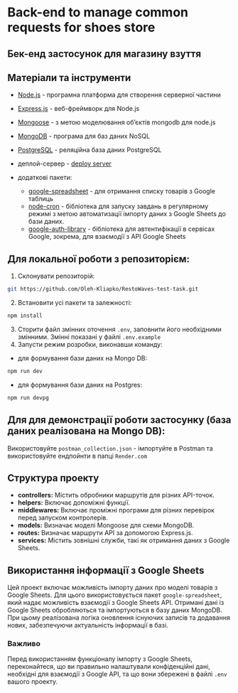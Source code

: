 # Back-end to manage common requests for shoes store

## Бек-енд застосунок для магазину взуття

## Матеріали та інструменти

- [Node.js](https://nodejs.org/en) - програмна платформа для створення серверної
  частини
- [Express.js](https://expressjs.com/ru/) - веб-фреймворк для Node.js
- [Mongoose](https://mongoosejs.com/docs/guide.html) - з метою моделювання
  об’єктів mongodb для node.js
- [MongoDB](https://www.mongodb.com/) - програма для баз даних NoSQL
- [PostgreSQL](https://www.postgresql.org/docs/) - реляційна база даних PostgreSQL
- деплой-сервер - [deploy server](https://restowaves-backend.onrender.com)

- додаткові пакети:
  - [google-spreadsheet](https://theoephraim.github.io/node-google-spreadsheet/#/) -
    для отримання списку товарів з Google таблиць
  - [node-cron](https://github.com/node-cron/node-cron) - бібліотека для запуску
    завдань в регулярному режимі з метою автоматизації імпорту даних з Google
    Sheets до бази даних.
  - [google-auth-library](https://github.com/googleapis/google-auth-library-nodejs) -
    бібліотека для автентифікації в сервісах Google, зокрема, для взаємодії з
    API Google Sheets

## Для локальної роботи з репозиторієм:

1. Склонувати репозиторій:

```bash
git https://github.com/Oleh-Kliapko/RestoWaves-test-task.git
```

2. Встановити усі пакети та залежності:

```bash
npm install
```

3. Сторити файл змінних оточення `.env`, заповнити його необхідними змінними.
   Змінні показані у файлі `.env.example`
4. Запусти режим розробки, виконавши команду:

- для формування бази даних на Mongo DB:

```bash
npm run dev
```

- для формування бази даних на Postgres:

```bash
npm run devpg
```

## Для для демонстрації роботи застосунку (база даних реалізована на Mongo DB):

Використовуйте `postman_collection.json` - імпортуйте в Postman та
використовуйте ендпойнти в папці `Render.com`

## Структура проекту

- **controllers:** Містить обробники маршрутів для різних API-точок.
- **helpers:** Включає допоміжні функції.
- **middlewares:** Включає проміжні програми для різних перевірок перед запуском
  контролерів.
- **models:** Визначає моделі Mongoose для схеми MongoDB.
- **routes:** Визначає маршрути API за допомогою Express.js.
- **services:** Містить зовнішні служби, такі як отримання даних з Google
  Sheets.

## Використання інформації з Google Sheets

Цей проект включає можливість імпорту даних про моделі товарів з Google Sheets.
Для цього використовується пакет `google-spreadsheet`, який надає можливість
взаємодії з Google Sheets API. Отримані дані із Google Sheets обробляються та
імпортуються в базу даних MongoDB. При цьому реалізована логіка оновлення
існуючих записів та додавання нових, забезпечуючи актуальність інформації в
базі.

### Важливо

Перед використанням функціоналу імпорту з Google Sheets, переконайтеся, що ви
правильно налаштували конфіденційні дані, необхідні для взаємодії з Google API,
та що вони збережені в файлі `.env` вашого проекту.
